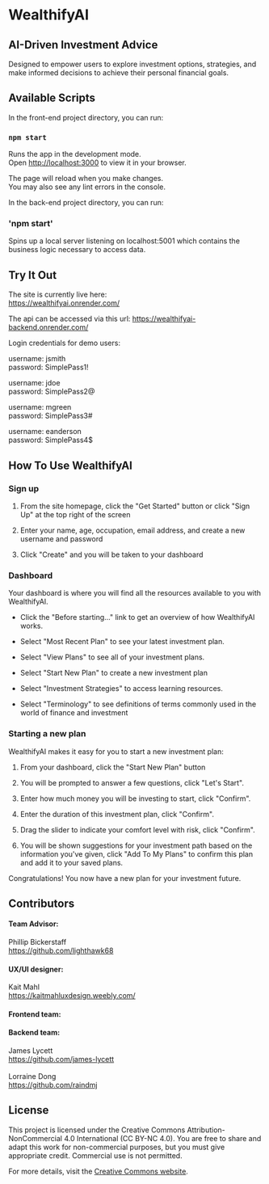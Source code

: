 # WealthifyAI
## AI-Driven Investment Advice
Designed to empower users to explore investment options, strategies, and make informed decisions to achieve their personal financial goals. 

## Available Scripts

In the front-end project directory, you can run:

### `npm start`

Runs the app in the development mode.\
Open [http://localhost:3000](http://localhost:3000) to view it in your browser.

The page will reload when you make changes.\
You may also see any lint errors in the console.


In the back-end project directory, you can run:

### 'npm start'

Spins up a local server listening on localhost:5001 which contains the business logic necessary to access data.

## Try It Out
The site is currently live here:<br>
https://wealthifyai.onrender.com/

The api can be accessed via this url:
https://wealthifyai-backend.onrender.com/

Login credentials for demo users:


username: jsmith<br>
password: SimplePass1!<br>

username: jdoe<br>
password: SimplePass2@<br>

username: mgreen<br>
password: SimplePass3#<br>

username: eanderson<br>
password: SimplePass4$<br>


## How To Use WealthifyAI
### Sign up

1. From the site homepage, click the "Get Started" button or click "Sign Up" at the top right of the screen

2. Enter your name, age, occupation, email address, and create a new username and password

3. Click "Create" and you will be taken to your dashboard


### Dashboard
Your dashboard is where you will find all the resources available to you with WealthifyAI.

- Click the "Before starting..." link to get an overview of how WealthifyAI works.

- Select "Most Recent Plan" to see your latest investment plan.

- Select "View Plans" to see all of your investment plans.

- Select "Start New Plan" to create a new investment plan

- Select "Investment Strategies" to access learning resources.

- Select "Terminology" to see definitions of terms commonly used in the world of finance and investment


### Starting a new plan
WealthifyAI makes it easy for you to start a new investment plan:

1. From your dashboard, click the "Start New Plan" button

2. You will be prompted to answer a few questions, click "Let's Start".

3. Enter how much money you will be investing to start, click "Confirm".

4. Enter the duration of this investment plan, click "Confirm".

5. Drag the slider to indicate your comfort level with risk, click "Confirm".

6. You will be shown suggestions for your investment path based on the information you've given, click "Add To My Plans" to confirm this plan and add it to your saved plans.

Congratulations! You now have a new plan for your investment future.


## Contributors
#### Team Advisor:<br>
Phillip Bickerstaff<br> https://github.com/lighthawk68


#### UX/UI designer:<br>
Kait Mahl<br>
https://kaitmahluxdesign.weebly.com/

#### Frontend team:



#### Backend team:<br>
James Lycett<br>
https://github.com/james-lycett<br>
<br>
Lorraine Dong<br>
https://github.com/raindmj



## License

This project is licensed under the Creative Commons Attribution-NonCommercial 4.0 International (CC BY-NC 4.0). You are free to share and adapt this work for non-commercial purposes, but you must give appropriate credit. Commercial use is not permitted.

For more details, visit the [Creative Commons website](https://creativecommons.org/licenses/by-nc/4.0/).
